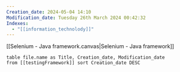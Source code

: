 ```yaml
---
Creation_date: 2024-05-04 14:10
Modification_date: Tuesday 26th March 2024 00:42:32
Indexes:
  - "[[information_technolody]]"
---
```


[[Selenium - Java framework.canvas|Selenium - Java framework]]
```dataview
table file.name as Title, Creation_date, Modification_date
from [[testingFramework]] sort Creation_date DESC
```

